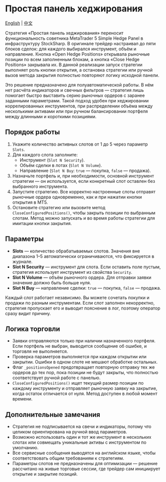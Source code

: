 # Простая панель хеджирования
[English](README.md) | [中文](README_cn.md)

Стратегия «Простая панель хеджирования» переносит функциональность советника MetaTrader 5 Simple Hedge Panel в инфраструктуру StockSharp. В оригинале трейдер настраивал до пяти блоков сделок: для каждого выбирался инструмент, объём и направление. Кнопка «Open Hedge Positions» открывала рыночные позиции по всем заполненным блокам, а кнопка «Close Hedge Positions» закрывала их. В данной реализации запуск стратегии выполняет роль кнопки открытия, а остановка стратегии или ручной вызов метода закрытия полностью повторяют логику исходной панели.

Это решение предназначено для полуавтоматической работы. В нём нет расчёта индикаторов и свечных фильтров — стратегия лишь помогает быстро выставить серию рыночных ордеров с заранее заданными параметрами. Такой подход удобен при хеджировании коррелированных инструментов, при распределении объёма между несколькими активами или при ручном балансировании портфеля между длинными и короткими позициями.

## Порядок работы

1. Укажите количество активных слотов от 1 до 5 через параметр `Slots`.
2. Для каждого слота заполните:
   - Инструмент (`Slot N Security`).
   - Объём сделки в лотах (`Slot N Volume`).
   - Направление (`Slot N Buy`: `true` — покупка, `false` — продажа).
3. Назначьте портфель и, при необходимости, основной инструмент стратегии — он используется, если конкретный слот оставлен без выбранного инструмента.
4. Запустите стратегию. Все корректно настроенные слоты отправят рыночные ордера одновременно, как и при нажатии кнопки открытия в MT5.
5. Остановите стратегию или вызовите метод `CloseConfiguredPositions()`, чтобы закрыть позиции по выбранным слотам. Метод можно запускать и во время работы стратегии для имитации кнопки закрытия.

## Параметры

- **Slots** — количество обрабатываемых слотов. Значения вне диапазона 1–5 автоматически ограничиваются, что фиксируется в журнале.
- **Slot N Security** — инструмент для слота. Если оставить поле пустым, стратегия использует инструмент из свойства `Security`.
- **Slot N Volume** — объём рыночного ордера. Для отправки заявки значение должно быть больше нуля.
- **Slot N Buy** — направление сделки: `true` — покупка, `false` — продажа.

Каждый слот работает независимо. Вы можете сочетать покупки и продажи по разным инструментам. Если слот заполнен некорректно, стратегия пропускает его и выводит пояснение в лог, поэтому оператор сразу видит причину.

## Логика торговли

- Заявки отправляются только при наличии назначенного портфеля. Если портфель не выбран, выводится сообщение об ошибке, и торговля не выполняется.
- Проверка параметров выполняется при каждом открытии или закрытии. Ошибки в одном слоте не мешают обработке остальных.
- Флаг `_positionsOpened` предотвращает повторную отправку тех же ордеров до тех пор, пока позиции не будут закрыты, что полностью соответствует ручной работе с панелью.
- `CloseConfiguredPositions()` ищет текущий размер позиции по каждому инструменту и отправляет рыночную заявку на закрытие, когда остаток отличается от нуля. Метод доступен в любой момент времени.

## Дополнительные замечания

- Стратегия не подписывается на свечи и индикаторы, потому что целиком ориентирована на ручной ввод параметров.
- Возможно использовать один и тот же инструмент в нескольких слотах или совмещать уникальные активы с инструментом по умолчанию.
- Все сервисные сообщения выводятся на английском языке, чтобы соответствовать общим требованиям к стратегиям.
- Параметры слотов не предназначены для оптимизации — решение рассчитано на живые торговые сессии, где трейдер сам инициирует открытие и закрытие позиций.
